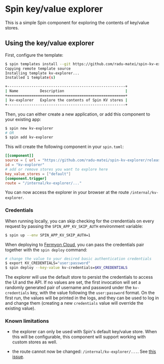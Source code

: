 # Spin key/value explorer

This is a simple Spin component for exploring the contents of key/value stores.

## Using the key/value explorer

First, configure the template:

```bash
$ spin templates install --git https://github.com/radu-matei/spin-kv-explorer
Copying remote template source
Installing template kv-explorer...
Installed 1 template(s)

+------------------------------------------------------+
| Name          Description                            |
+======================================================+
| kv-explorer   Explore the contents of Spin KV stores |
+------------------------------------------------------+
```

Then, you can either create a new application, or add this component to your existing app:

```bash
$ spin new kv-explorer
# OR
$ spin add kv-explorer
```

This will create the following component in your `spin.toml`:

```toml
[[component]]
source = { url = "https://github.com/radu-matei/spin-kv-explorer/releases/download/<latest-release>/spin-kv-explorer.wasm", digest = "sha256:aaa" }
id = "kv-explorer"
# add or remove stores you want to explore here
key_value_stores = ["default"]
[component.trigger]
route = "/internal/kv-explorer/..."
```

You can now access the explorer in your browser at the route `/internal/kv-explorer`.

### Credentials

When running locally, you can skip checking for the crendentials on every request by passing the `SPIN_APP_KV_SKIP_AUTH` environment variable:

```bash
$ spin up --env SPIN_APP_KV_SKIP_AUTH=1
```

When deploying to [Fermyon Cloud](https://fermyon.com/cloud), you can pass the credentials pair together with the `spin deploy` command:

```bash
# change the value to your desired basic authentication credentials
$ export KV_CREDENTIALS="user:password"
$ spin deploy --key-value kv-credentials=$KV_CREDENTIALS
```

The explorer will use the default store to persist the credentials to access the UI and the API. If no values are set, the first invocation will set a randomly generated pair of username and password under the `kv-credentials` key, with the value following the `user:password` format. On the first run, the values will be printed in the logs, and they can be used to log in and change them (creating a new `credentials` value will override the existing value).

### Known limitations

- the explorer can only be used with Spin's default key/value store. When this will be configurable, this component will support working with custom stores as well.

- the route cannot now be changed: `/internal/kv-explorer/...`. See [this issue](https://github.com/radu-matei/spin-kv-explorer/issues/1).
